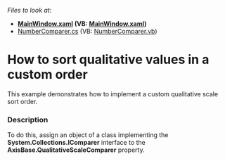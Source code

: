 <!-- default file list -->
*Files to look at*:

* **[MainWindow.xaml](./CS/CustomSortOrder/MainWindow.xaml) (VB: [MainWindow.xaml](./VB/CustomSortOrder/MainWindow.xaml))**
* [NumberComparer.cs](./CS/CustomSortOrder/NumberComparer.cs) (VB: [NumberComparer.vb](./VB/CustomSortOrder/NumberComparer.vb))
<!-- default file list end -->
# How to sort qualitative values in a custom order


This example demonstrates how to implement a custom qualitative scale sort order.


<h3>Description</h3>

To do this, assign an object of a class implementing the <strong>System.Collections.IComparer</strong> interface to the <strong>AxisBase.QualitativeScaleComparer</strong> property.

<br/>


